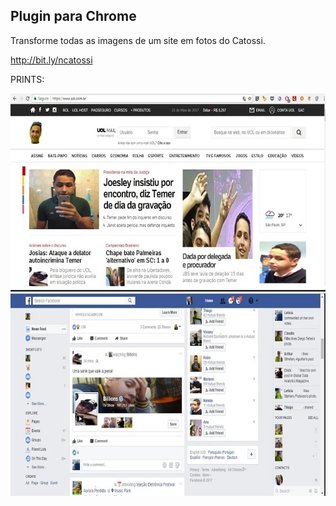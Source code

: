 ## Plugin para Chrome

Transforme todas as imagens de um site em fotos do Catossi.
 
http://bit.ly/ncatossi

PRINTS: 

<img src="viado.png" />

<img src="viadopp.png" />
